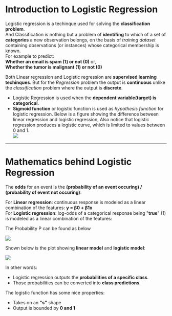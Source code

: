 
# Introduction to Logistic Regression

Logistic regression is a techinque used for solving the __classification problem__.<br/> And Classification is nothing but a problem of __identifing__ to which of a set of __categories__ a new observation belongs, on the basis of _training dataset_ containing observations (or instances) whose categorical membership is known. <br/>For example to predict:<br/> __Whether an email is spam (1) or not (0)__ or,<br/> __Whether the tumor is malignant (1) or not (0)<br/>__


Both Linear regression and Logistic regression are __supervised learning techinques__. But for the _Regression_ problem the output is __continuous__ unlike the _classification_ problem where the output is __discrete__. <br/>
- Logistic Regression is used when the __dependent variable(target) is categorical__.<br/>
- __Sigmoid function__ or logistic function is used as _hypothesis function_ for logistic regression. Below is a figure showing the difference between linear regression and logistic regression, Also notice that logistic regression produces a logistic curve, which is limited to values between 0 and 1. <br/> 
[![](https://miro.medium.com/max/3750/1*G3imr4PVeU1SPSsZLW9ghA.png)](https://miro.medium.com/max/3750/1*G3imr4PVeU1SPSsZLW9ghA.png)

---
# Mathematics behind Logistic Regression

The __odds__ for an event is the __(probability of an event occuring) / (probability of event not occuring)__:

For __Linear regression__: continuous response is modeled as a linear combination of the features: __y = β0 + β1x__<br/>
For __Logistic regression__: log-odds of a categorical response being "__true__" (1) is modeled as a linear combination of the features:

The Probability P can be found as below

[![](https://camo.githubusercontent.com/c5e464fcd1955db626a19adf846bfb57ab5007e607b040e8f07ac9f579c8a5a1/687474703a2f2f666163756c74792e6361732e7573662e6564752f6d6272616e6e69636b2f72656772657373696f6e2f676966732f6c6f382e676966)](https://camo.githubusercontent.com/c5e464fcd1955db626a19adf846bfb57ab5007e607b040e8f07ac9f579c8a5a1/687474703a2f2f666163756c74792e6361732e7573662e6564752f6d6272616e6e69636b2f72656772657373696f6e2f676966732f6c6f382e676966)

Shown below is the plot showing __linear model__ and __logistic model__: 

[![](https://saedsayad.com/images/LogReg_1.png)](https://saedsayad.com/images/LogReg_1.png)



In other words:

- Logistic regression outputs the __probabilities of a specific class__.
- Those probabilities can be converted into __class predictions__.


The logistic function has some nice properties:

- Takes on an __"s"__ shape
- Output is bounded by __0 and 1__<br/>

